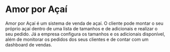# Amor por Açaí

Amor por Açaí é um sistema de venda de açaí. O cliente pode montar o seu próprio açaí dentro de uma lista de tamanhos e de adicionais e realizar o seu pedido. Já a empresa configura os tamanhos e os adicionais disponível, além de monitorar os pedidos dos seus clientes e de contar com um dashboard de vendas.
